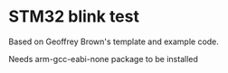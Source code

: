 STM32 blink test
==============
Based on Geoffrey Brown's template and example code. 

Needs arm-gcc-eabi-none package to be installed
